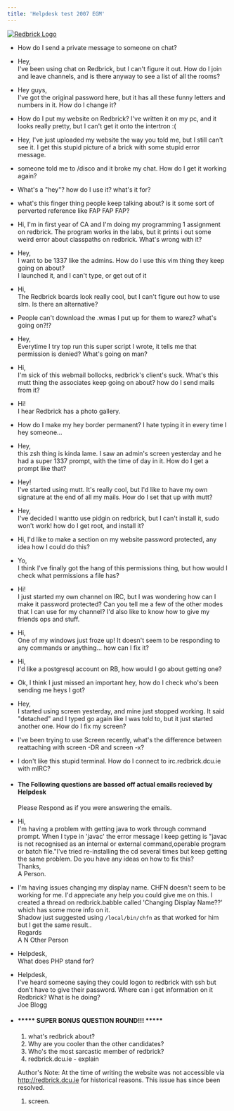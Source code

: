 ```yaml
---
title: 'Helpdesk test 2007 EGM'
---
```


[![Redbrick Logo](/assets/images/logo.png)](../../ "Redbrick Homepage")

*   How do I send a private message to someone on chat?
*   Hey,  
    I've been using chat on Redbrick, but I can't figure it out. How do I join and leave channels, and is there anyway to see a list of all the rooms?
*   Hey guys,  
    I've got the original password here, but it has all these funny letters and numbers in it. How do I change it?
*   How do I put my website on Redbrick? I've written it on my pc, and it looks really pretty, but I can't get it onto the intertron :(
*   Hey, I've just uploaded my website the way you told me, but I still can't see it. I get this stupid picture of a brick with some stupid error message.
*   someone told me to /disco and it broke my chat. How do I get it working again?
*   What's a "hey"? how do I use it? what's it for?
*   what's this finger thing people keep talking about? is it some sort of perverted reference like FAP FAP FAP?
*   Hi, I'm in first year of CA and I'm doing my programming 1 assignment on redbrick. The program works in the labs, but it prints i out some weird error about classpaths on redbrick. What's wrong with it?
*   Hey,  
    I want to be 1337 like the admins. How do I use this vim thing they keep going on about?  
    I launched it, and I can't type, or get out of it
*   Hi,  
    The Redbrick boards look really cool, but I can't figure out how to use slrn. Is there an alternative?
*   People can't download the .wmas I put up for them to warez? what's going on?!?
*   Hey,  
    Everytime I try top run this super script I wrote, it tells me that permission is denied? What's going on man?
*   Hi,  
    I'm sick of this webmail bollocks, redbrick's client's suck. What's this mutt thing the associates keep going on about? how do I send mails from it?
*   Hi!  
    I hear Redbrick has a photo gallery.
*   How do I make my hey border permanent? I hate typing it in every time I hey someone...
*   Hey,  
    this zsh thing is kinda lame. I saw an admin's screen yesterday and he had a super 1337 prompt, with the time of day in it. How do I get a prompt like that?
*   Hey!  
    I've started using mutt. It's really cool, but I'd like to have my own signature at the end of all my mails. How do I set that up with mutt?
*   Hey,  
    I've decided I wantto use pidgin on redbrick, but I can't install it, sudo won't work! how do I get root, and install it?
*   Hi, I'd like to make a section on my website password protected, any idea how I could do this?
*   Yo,  
    I think I've finally got the hang of this permissions thing, but how would I check what permissions a file has?
*   Hi!  
    I just started my own channel on IRC, but I was wondering how can I make it password protected? Can you tell me a few of the other modes that I can use for my channel? I'd also like to know how to give my friends ops and stuff.
*   Hi,  
    One of my windows just froze up! It doesn't seem to be responding to any commands or anything... how can I fix it?
*   Hi,  
    I'd like a postgresql account on RB, how would I go about getting one?
*   Ok, I think I just missed an important hey, how do I check who's been sending me heys I got?
*   Hey,  
    I started using screen yesterday, and mine just stopped working. It said "detached" and I typed go again like I was told to, but it just started another one. How do I fix my screen?
*   I've been trying to use Screen recently, what's the difference between reattaching with screen -DR and screen -x?
*   I don't like this stupid terminal. How do I connect to irc.redbrick.dcu.ie with mIRC?
*   #### The Following questions are bassed off actual emails recieved by Helpdesk  
    Please Respond as if you were answering the emails.

*   Hi,  
    I'm having a problem with getting java to work through command prompt. When I type in 'javac' the error message I keep getting is "javac is not recognised as an internal or external command,operable program or batch file."I've tried re-installing the cd several times but keep getting the same problem. Do you have any ideas on how to fix this?  
    Thanks,  
    A Person.
*   I'm having issues changing my display name. CHFN doesn't seem to be working for me. I'd appreciate any help you could give me on this. I created a thread on redbrick.babble called 'Changing Display Name??' which has some more info on it.  
    Shadow just suggested using `/local/bin/chfn` as that worked for him but I get the same result..  
    Regards  
    A N Other Person
*   Helpdesk,  
    What does PHP stand for?
*   Helpdesk,  
    I've heard someone saying they could logon to redbrick with ssh but don't have to give their password. Where can i get information on it Redbrick? What is he doing?  
    Joe Blogg
*   #### ***** SUPER BONUS QUESTION ROUND!!! *****

    1.  what's redbrick about?
    2.  Why are you cooler than the other candidates?
    3.  Who's the most sarcastic member of redbrick?
    4.  redbrick.dcu.ie - explain

    Author's Note: At the time of writing the website was not accessible via http://redbrick.dcu.ie for historical reasons. This issue has since been resolved.

    1.  screen.
